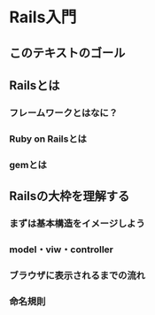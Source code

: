 
# Rails入門



## このテキストのゴール

## Railsとは

### フレームワークとはなに？

### Ruby on Railsとは

### gemとは

## Railsの大枠を理解する

### まずは基本構造をイメージしよう

### model・viw・controller

### ブラウザに表示されるまでの流れ

### 命名規則
